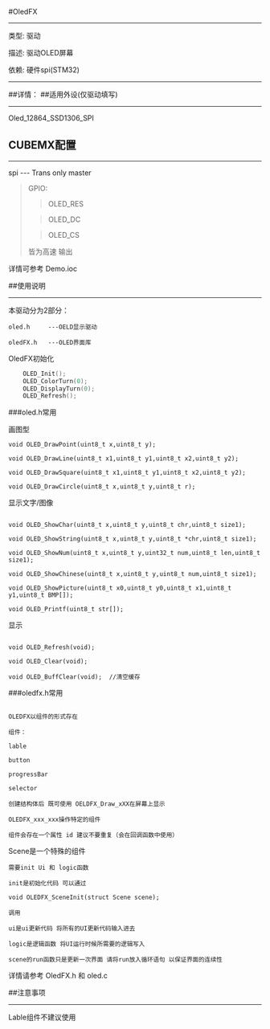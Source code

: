 
#OledFX

---

类型: 驱动

描述: 驱动OLED屏幕

依赖: 硬件spi(STM32)

---

##详情：
##适用外设(仅驱动填写)

---
Oled_12864_SSD1306_SPI

## CUBEMX配置

---
spi --- Trans only master 

>GPIO:
>>OLED_RES  
>
> >OLED_DC
>
>>OLED_CS
>
> 皆为高速 输出
 
详情可参考 Demo.ioc

##使用说明

---

本驱动分为2部分：

    oled.h     ---OELD显示驱动

    oledFX.h   ---OLED界面库


OledFX初始化
```c
    OLED_Init();
    OLED_ColorTurn(0);
    OLED_DisplayTurn(0);
    OLED_Refresh();
```

###oled.h常用

画图型
~~~
void OLED_DrawPoint(uint8_t x,uint8_t y);

void OLED_DrawLine(uint8_t x1,uint8_t y1,uint8_t x2,uint8_t y2);

void OLED_DrawSquare(uint8_t x1,uint8_t y1,uint8_t x2,uint8_t y2);

void OLED_DrawCircle(uint8_t x,uint8_t y,uint8_t r);
~~~
显示文字/图像
~~~

void OLED_ShowChar(uint8_t x,uint8_t y,uint8_t chr,uint8_t size1);

void OLED_ShowString(uint8_t x,uint8_t y,uint8_t *chr,uint8_t size1);

void OLED_ShowNum(uint8_t x,uint8_t y,uint32_t num,uint8_t len,uint8_t size1);

void OLED_ShowChinese(uint8_t x,uint8_t y,uint8_t num,uint8_t size1);

void OLED_ShowPicture(uint8_t x0,uint8_t y0,uint8_t x1,uint8_t y1,uint8_t BMP[]);

void OLED_Printf(uint8_t str[]);
~~~

显示
~~~

void OLED_Refresh(void);

void OLED_Clear(void);

void OLED_BuffClear(void);  //清空缓存
~~~

###oledfx.h常用
~~~

OLEDFX以组件的形式存在

组件：

lable

button

progressBar

selector

创建结构体后 既可使用 OELDFX_Draw_xXX在屏幕上显示

OLEDFX_xxx_xxx操作特定的组件

组件会存在一个属性 id 建议不要重复（会在回调函数中使用）

~~~

Scene是一个特殊的组件
~~~
需要init Ui 和 logic函数

init是初始化代码 可以通过

void OLEDFX_SceneInit(struct Scene scene);

调用

ui是ui更新代码 将所有的UI更新代码输入进去

logic是逻辑函数 将UI运行时候所需要的逻辑写入

scene的run函数只是更新一次界面 请将run放入循环语句 以保证界面的连续性

~~~

详情请参考 OledFX.h 和 oled.c

##注意事项

---

Lable组件不建议使用

